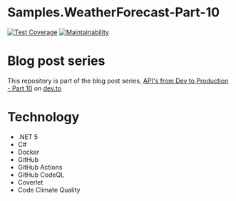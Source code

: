 # Samples.WeatherForecast-Part-10

[![Test Coverage](https://api.codeclimate.com/v1/badges/501f1fa850df4b07aa0d/test_coverage)](https://codeclimate.com/github/peteking/Samples.WeatherForecast-Part-10/test_coverage)
[![Maintainability](https://api.codeclimate.com/v1/badges/501f1fa850df4b07aa0d/maintainability)](https://codeclimate.com/github/peteking/Samples.WeatherForecast-Part-10/maintainability)

# Blog post series
This repository is part of the blog post series, [API's from Dev to Production - Part 10](https://dev.to/newday-technology/api-s-from-dev-to-production-part-10-9j1) on [dev.to](https://dev.to)

# Technology
* .NET 5
* C#
* Docker
* GitHub
* GitHub Actions
* GitHub CodeQL
* Coverlet
* Code Climate Quality
